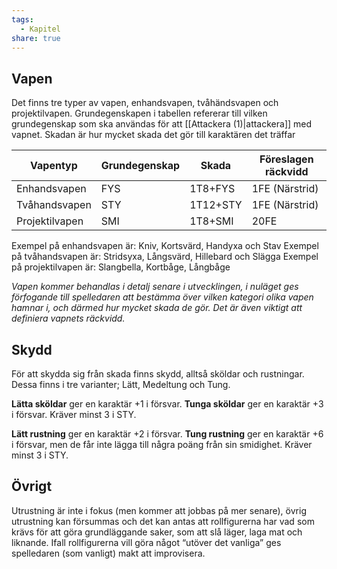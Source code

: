 ```yaml
---
tags:
  - Kapitel
share: true
---
```

## Vapen
Det finns tre typer av vapen, enhandsvapen, tvåhändsvapen och projektilvapen. Grundegenskapen i tabellen refererar till vilken grundegenskap som ska användas för att [[Attackera (1)|attackera]] med vapnet. Skadan är hur mycket skada det gör till karaktären det träffar

| Vapentyp       | Grundegenskap | Skada    | Föreslagen räckvidd |
| -------------- | ------------- | -------- | ------------------- |
| Enhandsvapen   | FYS           | 1T8+FYS  | 1FE (Närstrid)      |
| Tvåhandsvapen  | STY           | 1T12+STY | 1FE (Närstrid)      |
| Projektilvapen | SMI           | 1T8+SMI  | 20FE                |

Exempel på enhandsvapen är:  Kniv, Kortsvärd, Handyxa och Stav 
Exempel på tvåhandsvapen är: Stridsyxa, Långsvärd, Hillebard och Slägga 
Exempel på projektilvapen är: Slangbella, Kortbåge, Långbåge 

*Vapen kommer behandlas i detalj senare i utvecklingen, i nuläget ges förfogande till spelledaren att bestämma över vilken kategori olika vapen hamnar i, och därmed hur mycket skada de gör. Det är även viktigt att definiera vapnets räckvidd.*




## Skydd
För att skydda sig från skada finns skydd, alltså sköldar och rustningar. Dessa finns i tre varianter; Lätt, Medeltung och Tung.

**Lätta sköldar** ger en karaktär +1 i försvar.
**Tunga sköldar** ger en karaktär +3 i försvar. Kräver minst 3 i STY.

**Lätt rustning** ger en karaktär +2 i försvar.
**Tung rustning** ger en karaktär +6 i försvar, men de får inte lägga till några poäng från sin smidighet. Kräver minst 3 i STY.

## Övrigt
Utrustning är inte i fokus (men kommer att jobbas på mer senare), övrig utrustning kan försummas och det kan antas att rollfigurerna har vad som krävs för att göra grundläggande saker, som att slå läger, laga mat och liknande. Ifall rollfigurerna vill göra något “utöver det vanliga” ges spelledaren (som vanligt) makt att improvisera.



